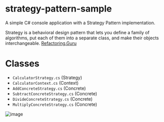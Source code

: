 # strategy-pattern-sample
A simple C# console application with a Strategy Pattern implementation.

Strategy is a behavioral design pattern that lets you define a family of algorithms, put each of them into a separate class, and make their objects interchangeable.
[Refactoring.Guru](https://refactoring.guru/design-patterns/strategy)

# Classes
- `CalculatorStrategy.cs` (Strategy)
- `CalculatorContext.cs` (Context)
- `AddConcreteStrategy.cs` (Concrete)
- `SubtractConcreteStrategy.cs` (Concrete)
- `DivideConcreteStrategy.cs` (Concrete)
- `MultiplyConcreteStrategy.cs` (Concrete)

![image](https://github.com/Geraldoab/strategy-pattern-sample/assets/3846304/104c3cc2-0d1e-4b61-96c6-c325b7326274)
